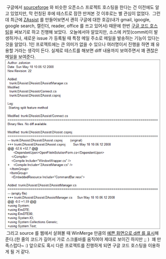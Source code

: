  구글에서 [sourceforge](http://sf.net) 와 비슷한 오픈소스 프로젝트 호스팅을 한다는 건 이전에도 알고 있었지만, 막 런칭된 후에 테스트로 잠깐 만져본 것 이후로는 별 관심이 없었다.
 그런데 최근에 [ZAssist](http://www.wimy.com/wiki/wiki.php/ZAssist) 를 만들어보면서 괜히 구글에 대한 호감(내가 gmail, igoogle, google search, 캘린더, reader, office 를 쓰고 있어서) 때문에 한번 [구글 코드 호스팅](http://code.google.com/hosting/)을 써보기로 하고 진행해 보았다.
 오늘에서야 알았지만, 소스에 커밋(commit)이 발생하거나, 새로운 issue 가 등록될 때 특정 메일 주소로 메일을 발송하는 기능이 있다는 것을 알았다. 1인 프로젝트에는 큰 의미가 없을 수 있으나 여러명이서 진행을 하면 꽤 유용할 거라는 생각이 든다. 실제로 테스트를 해보면 diff 내용까지 보여주면서 꽤 괜찮은 메일을 보여준다.
<img src="googleCode.png" width="500" height="548" />
 그리고 source 를 웹에서 살펴볼 때 WinMerge 만큼의 [예쁜 화면으로 diff 를 표시](http://code.google.com/p/zassist/source/diff?r=22&format=side&path=/trunk/ZAssist/ZAssist/Connect.cs)해준다.(한 줄의 코드가 길어서 가로 스크롤바를 움직여야 제대로 보이긴 하지만 ;; )
 꽤 만족스럽다~ :) 앞으로도 혹시 다른 프로젝트를 진행하게 되면 구글 코드 호스팅을 이용하게 될 거 같다.

